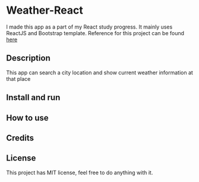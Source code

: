 # Weather-React
I made this app as a part of my React study progress. It mainly uses ReactJS and Bootstrap template.
Reference for this project can be found [here](https://www.freecodecamp.org/news/learn-react-by-building-a-weather-app/)

## Description
This app can search a city location and show current weather information at that place

## Install and run

## How to use

## Credits

## License 
This project has MIT license, feel free to do anything with it.
